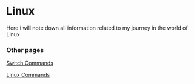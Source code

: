 # Linux

Here i will note down all information related to my journey in the world of Linux

### Other pages

[Switch Commands](https://jgdsh.github.com/Linux/switch)

[Linux Commands](https://jgdsh.github.com/Linux/commands)